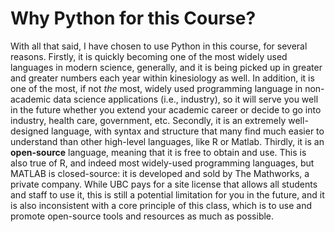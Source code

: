 # Why Python for this Course?

With all that said, I have chosen to use Python in this course, for several reasons. Firstly, it is quickly becoming one of the most widely used languages in modern science, generally, and it is being picked up in greater and greater numbers each year within kinesiology as well. In addition, it is one of the  most, if not *the* most, widely used programming language in non-academic data science applications (i.e., industry), so it will serve you well in the future whether you extend your academic career or decide to go into industry, health care, government, etc. Secondly, it is an extremely well-designed language, with syntax and structure that many find much easier to understand than other high-level languages, like R or Matlab. Thirdly, it is an **open-source** language, meaning that it is free to obtain and use. This is also true of R, and indeed most widely-used programming languages, but MATLAB is closed-source: it is developed and sold by The Mathworks, a private company. While UBC pays for a site license that allows all students and staff to use it, this is still a potential limitation for you in the future, and it is also inconsistent with a core principle of this class, which is to use and promote open-source tools and resources as much as possible.